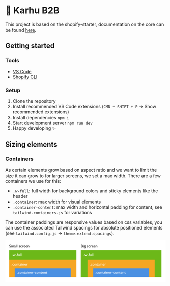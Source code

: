 # 🐻 Karhu B2B
This project is based on the shopify-starter, documentation on the core can be found [here](https://github.com/askphill/shopify-starter/tree/0300514ff5e4df94f5a1d4aab0b808c471835c85#readme).

## Getting started
### Tools
- [VS Code](https://code.visualstudio.com/)
- [Shopify CLI](https://shopify.dev/themes/tools/cli/installation)

### Setup
1. Clone the repository 
1. Install recommended VS Code extensions (`CMD + SHIFT + P` → Show recommended extensions)
1. Install dependencies `npm i`
1. Start development server `npm run dev`
1. Happy developing ✨

## Sizing elements

### Containers
As certain elements grow based on aspect ratio and we want to limit the size it can grow to for larger screens, we set a max width. There are a few containers we use for this:

- `.w-full`: full width for background colors and sticky elements like the header
- `.container`: max width for visual elements
- `.container-content`: max width and horizontal padding for content, see `tailwind.containers.js` for variations

The container paddings are responsive values based on css variables, you can use the associated Tailwind spacings for absolute positioned elements (see `tailwind.config.js` → `theme.extend.spacings`).

![Containers](.docs/containers.png)

